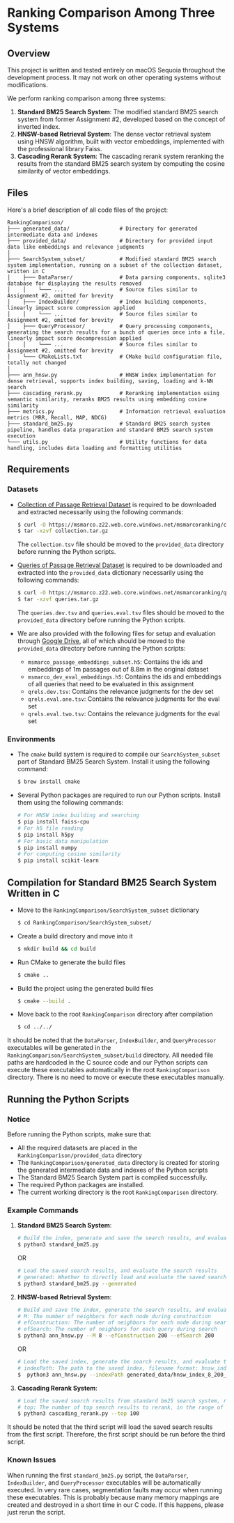# Ranking Comparison Among Three Systems

## Overview

This project is written and tested entirely on macOS Sequoia throughout the development process.
It may not work on other operating systems without modifications.

We perform ranking comparison among three systems:
1. **Standard BM25 Search System**: The modified standard BM25 search system from former Assignment #2, developed based on the concept of inverted index.
2. **HNSW-based Retrieval System**: The dense vector retrieval system using HNSW algorithm, built with vector embeddings, implemented with the professional library Faiss.
3. **Cascading Rerank System**: The cascading rerank system reranking the results from the standard BM25 search system by computing the cosine similarity of vector embeddings.

## Files

Here's a brief description of all code files of the project:

```
RankingComparison/
├─── generated_data/                # Directory for generated intermediate data and indexes
├─── provided_data/                 # Directory for provided input data like embeddings and relevance judgments
│
├─── SearchSystem_subset/           # Modified standard BM25 search system implementation, running on a subset of the collection dataset, written in C
│    ├─── DataParser/               # Data parsing components, sqlite3 database for displaying the results removed
│    │    └─── ...                  # Source files similar to Assignment #2, omitted for brevity
│    ├─── IndexBuilder/             # Index building components, linearly impact score compression applied
│    │    └─── ...                  # Source files similar to Assignment #2, omitted for brevity
│    ├─── QueryProcessor/           # Query processing components, generating the search results for a bunch of queries once into a file, linearly impact score decompression applied
│    │    └─── ...                  # Source files similar to Assignment #2, omitted for brevity
│    └─── CMakeLists.txt            # CMake build configuration file, totally not changed
│
├─── ann_hnsw.py                    # HNSW index implementation for dense retrieval, supports index building, saving, loading and k-NN search
├─── cascading_rerank.py            # Reranking implementation using semantic similarity, reranks BM25 results using embedding cosine similarity
├─── metrics.py                     # Information retrieval evaluation metrics (MRR, Recall, MAP, NDCG)
├─── standard_bm25.py               # Standard BM25 search system pipeline, handles data preparation and standard BM25 search system execution
└─── utils.py                       # Utility functions for data handling, includes data loading and formatting utilities
```

## Requirements

### Datasets

- [Collection of Passage Retrieval Dataset](https://msmarco.z22.web.core.windows.net/msmarcoranking/collection.tar.gz) is required to be downloaded and extracted necessarily using the following commands:

  ```bash
  $ curl -O https://msmarco.z22.web.core.windows.net/msmarcoranking/collection.tar.gz
  $ tar -xzvf collection.tar.gz
  ```
  The `collection.tsv` file should be moved to the `provided_data` directory before running the Python scripts.


- [Queries of Passage Retrieval Dataset](https://msmarco.z22.web.core.windows.net/msmarcoranking/queries.tar.gz) is required to be downloaded and extracted into the `provided_data` dictionary necessarily using the following commands:

  ```bash
  $ curl -O https://msmarco.z22.web.core.windows.net/msmarcoranking/queries.tar.gz
  $ tar -xzvf queries.tar.gz
  ```
    The `queries.dev.tsv` and `queries.eval.tsv` files should be moved to the `provided_data` directory before running the Python scripts.


- We are also provided with the following files for setup and evaluation through [Google Drive](https://drive.google.com/drive/u/0/folders/1Sc8XSsCOtq_gxQoEEec1HxkMSSGHsFgd), all of which should be moved to the `provided_data` directory before running the Python scripts:
  - `msmarco_passage_embeddings_subset.h5`: Contains the ids and embeddings of 1m passages out of 8.8m in the original dataset
  - `msmarco_dev_eval_embeddings.h5`: Contains the ids and embeddings of all queries that need to be evaluated in this assignment
  - `qrels.dev.tsv`: Contains the relevance judgments for the dev set
  - `qrels.eval.one.tsv`: Contains the relevance judgments for the eval set
  - `qrels.eval.two.tsv`: Contains the relevance judgments for the eval set

### Environments

- The `cmake` build system is required to compile our `SearchSystem_subset` part of Standard BM25 Search System. Install it using the following command:

  ```bash
  $ brew install cmake
  ```

- Several Python packages are required to run our Python scripts. Install them using the following commands:

  ```bash
  # For HNSW index building and searching
  $ pip install faiss-cpu
  # For h5 file reading
  $ pip install h5py
  # For basic data manipulation
  $ pip install numpy
  # For computing cosine similarity
  $ pip install scikit-learn
  ```

## Compilation for Standard BM25 Search System Written in C

* Move to the `RankingComparison/SearchSystem_subset` dictionary

  ```bash
  $ cd RankingComparison/SearchSystem_subset/
  ```

* Create a build directory and move into it

  ```bash
  $ mkdir build && cd build
  ```

* Run CMake to generate the build files

  ```bash
  $ cmake ..
  ```

* Build the project using the generated build files

  ```bash
  $ cmake --build .
  ```
  
* Move back to the root `RankingComparison` directory after compilation

  ```bash
  $ cd ../../
  ```

It should be noted that the `DataParser`, `IndexBuilder`, and `QueryProcessor` executables will be generated in the `RankingComparison/SearchSystem_subset/build` directory.
All needed file paths are hardcoded in the C source code and our Python scripts can execute these executables automatically in the root `RankingComparison` directory.
There is no need to move or execute these executables manually.

## Running the Python Scripts

### Notice
Before running the Python scripts, make sure that:
* All the required datasets are placed in the `RankingComparison/provided_data` directory
* The `RankingComparison/generated_data` directory is created for storing the generated intermediate data and indexes of the Python scripts
* The Standard BM25 Search System part is compiled successfully.
* The required Python packages are installed.
* The current working directory is the root `RankingComparison` directory.

### Example Commands

1. **Standard BM25 Search System**:
    ```bash
    # Build the index, generate and save the search results, and evaluate the search results
    $ python3 standard_bm25.py
    ```
    OR
    ```bash
    # Load the saved search results, and evaluate the search results
    # generated: Whether to directly load and evaluate the saved search results or not
    $ python3 standard_bm25.py --generated
    ```

2. **HNSW-based Retrieval System**:
    ```bash
    # Build and save the index, generate the search results, and evaluate the search results
    # M: The number of neighbors for each node during construction
    # efConstruction: The number of neighbors for each node during search
    # efSearch: The number of neighbors for each query during search
    $ python3 ann_hnsw.py --M 8 --efConstruction 200 --efSearch 200
    ```
    OR
    ```bash
    # Load the saved index, generate the search results, and evaluate the search results
    # indexPath: The path to the saved index, filename format: hnsw_index_M_efConstruction_efSearch.faiss
    $  python3 ann_hnsw.py --indexPath generated_data/hnsw_index_8_200_200.faiss
    ```
   
3. **Cascading Rerank System**:
    ```bash
    # Load the saved search results from standard bm25 search system, rerank the search results, and evaluate the reranked search results
    # top: The number of top search results to rerank, in the range of [100, 1000]
    $ python3 cascading_rerank.py --top 100 
    ```

It should be noted that the third script will load the saved search results from the first script.
Therefore, the first script should be run before the third script.

### Known Issues

When running the first `standard_bm25.py` script, the `DataParser`, `IndexBuilder`, and `QueryProcessor` executables will be automatically executed.
In very rare cases, segmentation faults may occur when running these executables.
This is probably because many memory mappings are created and destroyed in a short time in our C code.
If this happens, please just rerun the script.
